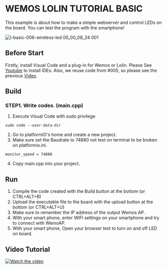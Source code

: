 
# WEMOS LOLIN TUTORIAL BASIC
This example is about how to make a simple webserver and control LEDs on the board. You can test the program with the smartphone!

![l-basic-006-wireless-led 00_00_08_24 001](https://user-images.githubusercontent.com/39910774/47712306-afe5e480-dc7a-11e8-8d8e-7265c23bb1bc.png)

## Before Start
Firstly, install Visual Code and a plug-in for Wemos or Lolin. Please See [Youtube](https://youtu.be/V6bG-UvD54Q?sub_confirmation=1) to install IDEs. Also, we reuse code from #005, so please see the previous [Video](https://youtu.be/8-b7zlKeirQ?sub_confirmation=1).

## Build
### STEP1. Write codes. (main.cpp)
 1. Execute Visual Code with sudo privilege
 ```
 sudo code --user-data-dir
 ```
 2. Go to platformIO's home and create a new project.
 3. Make sure set the Baudrate to 74880 not text on terminal to be broken on platformio.ini.
  ```
 monitor_speed = 74880
 ```
 4. Copy main.cpp into your project.

## Run
 1. Compile the code created with the Build button at the bottom (or CTRL+ALT+B)
 2. Upload the executable file to the board with the upload button at the bottom (or CTRL+ALT+U)
 3. Make sure to remember the IP address of the output Wemos AP.
 4. With your smart phone, enter WIFI settings on your smartphone and try to connect with WemoAP.
 5. With your smart phone, Open your browser test to turn on and off LED on board.

## Video Tutorial 
 [![Watch the video](https://user-images.githubusercontent.com/39910774/47252575-f0c34980-d481-11e8-9c30-5b2543b722e5.png)](https://youtu.be/aBonlUHIP6M?sub_confirmation=1)
